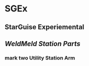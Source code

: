 # SGEx
## StarGuise Experiemental

## *WeldMeld Station Parts*

### **mark two** Utility Station Arm
